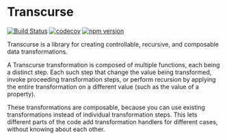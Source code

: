 # Transcurse
[![Build Status](https://travis-ci.org/GregRos/transcurse.svg?branch=master)](https://travis-ci.org/GregRos/transcurse)
[![codecov](https://codecov.io/gh/GregRos/transcurse/branch/master/graph/badge.svg)](https://codecov.io/gh/GregRos/transcurse)
[![npm version](https://badge.fury.io/js/transcurse.svg)](https://badge.fury.io/js/transcurse)

Transcurse is a library for creating controllable, recursive, and composable data transformations.

A Transcurse transformation is composed of multiple functions, each being a distinct step. Each such step that change the value being transformed, invoke proceeding transformation steps, or perform recursion by applying the entire transformation on a different value (such as the value of a property).

These transformations are composable, because you can use existing transformations instead of individual transformation steps. This lets different parts of the code add transformation handlers for different cases, without knowing about each other.